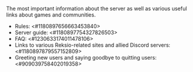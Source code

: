 The most important information about the server as well as various useful links about games and communities.
- Rules: <#1180897656663453840>
- Server guide: <#1180897754327826503>
- FAQ: <#1230633174011478106>
- Links to various Reksio-related sites and allied Discord servers: <#1180897879557152809>
- Greeting new users and saying goodbye to quitting users: <#909039758402019358>
